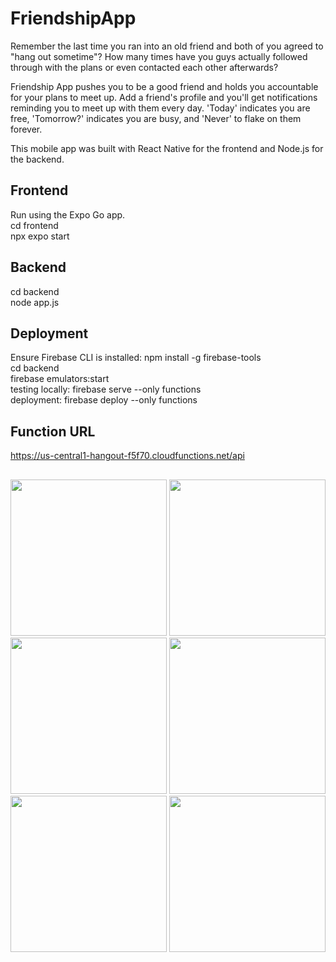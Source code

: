 # FriendshipApp

Remember the last time you ran into an old friend and both of you agreed to "hang out sometime"? How many times have you guys actually followed through with the plans or even contacted each other afterwards?

Friendship App pushes you to be a good friend and holds you accountable for your plans to meet up. Add a friend's profile and you'll get notifications reminding you to meet up with them every day. 'Today' indicates you are free, 'Tomorrow?' indicates you are busy, and 'Never' to flake on them forever.

This mobile app was built with React Native for the frontend and Node.js for the backend.

## Frontend
Run using the Expo Go app. <br>
cd frontend <br>
npx expo start <br>

## Backend
cd backend <br>
node app.js <br>

## Deployment
Ensure Firebase CLI is installed: npm install -g firebase-tools<br>
cd backend <br>
firebase emulators:start <br>
testing locally: firebase serve --only functions <br>
deployment: firebase deploy --only functions

## Function URL
https://us-central1-hangout-f5f70.cloudfunctions.net/api



##
<p align="center">
<img src="https://github.com/wemmajia/FriendshipApp/assets/69730095/b61f156b-8dae-4799-a9b7-85625b39467f" width="250">
<img src="https://github.com/wemmajia/FriendshipApp/assets/69730095/ca54f336-d6b5-4275-a4ae-e908e5527043" width="250">
<img src="https://github.com/wemmajia/FriendshipApp/assets/69730095/19c07e5f-58e1-4195-ae52-9f412a7d9d69" width="250">
<img src="https://github.com/wemmajia/FriendshipApp/assets/69730095/16898036-a097-4c7d-9a40-734bb9315bf8" width="250">
<img src="https://github.com/wemmajia/FriendshipApp/assets/69730095/53eeb14c-fd10-4e02-9275-d17197f8375b" width="250">
<img src="https://github.com/wemmajia/FriendshipApp/assets/69730095/350012c6-09d1-4b63-9781-e425d67bd982" width="250">
</p>
